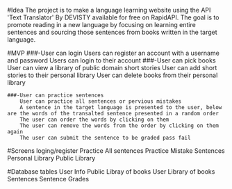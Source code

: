 #Idea
The project is to make a language learning website using the API 'Text Translator' By DEVISTY available for free on RapidAPI. The goal is to promote reading in a new language by focusing on learning entire sentences and sourcing those sentences from books written in the target language.

#MVP
	###-User can login
		Users can register an account with a username and password
		Users can login to their account
	###-User can pick books
		User can view a library of public domain short stories
		User can add short stories to their personal library
		User can delete books from their personal library

	###-User can practice sentences
		User can practice all sentences or pervious mistakes
		A sentence in the target language is presented to the user, below are the words of the transalted sentence presented in a random order
		The user can order the words by clicking on them
		The user can remove the words from the order by clicking on them again
		The user can submit the sentence to be graded pass fail

#Screens
	loging/register
	Practice All sentences
	Practice Mistake Sentences
	Personal Library
	Public Library
	

#Database tables
	User Info
	Public Libray of books
	User Library of books
	Sentences
	Sentence Grades

